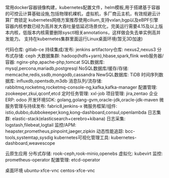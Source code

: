 常用docker容器镜像构建，kubernetes配置文件，helm模板,用于搭建基于容器的可控云计算基础设施,包括物理机裸机，虚拟机，多厂商云主机，有效规避云计算厂商锁定
kubernetes网络方案推荐使用cilium,支持vxlan,bgp以及eBPF引擎
容器内核参数已经为高并发大吞吐量低延迟场景优化，完美运行需要4.15及以上版本内核，低版本内核需要删除sysctl相关annotations，这样做会失去单实例高并发能力。
支持在kubernetes集群里面运行Linux桌面环境(暂无3D加速)

代码仓库: gitlab-ce
持续集成/发布: jenkins
artifactory仓库: nexus2,nexus3
分布式存储: ceph
大数据集群: hadoop(hdfs+yarn),hbase,spark,flink
web服务器/容器: nginx-php,apache-php,tomcat
SQL数据库: mysql,percona,mariadb,postgresql
NoSQL数据库/缓存/存储: memcache,redis,ssdb,mongodb,cassandra
NewSQL数据库: TiDB
时间序列数据库: influxdb,opentsdb,m3db
消息队列/流存储: rabbitmq,rocketmq,rocketmq-console-ng,kafka,kafka-manager
配置管理: zookeeper,zkui,qconf,etcd
定时任务管理: xxl-job
项目管理: jira,zentao
企业ERP: odoo
开发环境SDK: golang,golang-gvm,oracle-jdk,oracle-jdk-maven
微服务管理与持续发布: fabric8,jenkins-x
微服务框架/组件: istio,dubbo,dubbokeeper,kong,kong-dashboard,consul,openlambda
日志集群: elastic-stack(elasticsearch+cerebro+kibana)
日志采集: logstash,filebeat,logtail
监控/APM: heapster,prometheus,pinpoint,jaeger,zipkin
动态性能追踪: bcc-tools,systemtap,sysdig
kubernetes可视化管理工具: kubernetes-dashboard,weavescope

云原生应用
分布式存储: rook-ceph,rook-minio,openebs
虚拟化: kubevirt
监控: prometheus-operator
配置管理: etcd-operator

桌面环境
ubuntu-xfce-vnc
centos-xfce-vnc
